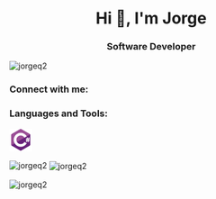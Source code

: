 <h1 align="center">Hi 👋, I'm Jorge</h1>
<h3 align="center">Software Developer</h3>

<p align="left"> <img src="https://komarev.com/ghpvc/?username=jorgeq2&label=Profile%20views&color=0e75b6&style=flat" alt="jorgeq2" /> </p>

<h3 align="left">Connect with me:</h3>
<p align="left">
  <!-- Add your social media links here -->
</p>

<h3 align="left">Languages and Tools:</h3>
<p align="left">
  <a href="https://www.w3schools.com/cs/" target="_blank" rel="noreferrer">
    <img src="https://raw.githubusercontent.com/devicons/devicon/master/icons/csharp/csharp-original.svg" alt="csharp" width="40" height="40"/>
  </a>
</p>

<p><img align="left" src="https://github-readme-stats.vercel.app/api/top-langs?username=jorgeq2&show_icons=true&locale=en&layout=compact&theme=dark" alt="jorgeq2" /></p>

<p> <img align="center" src="https://github-readme-stats.vercel.app/api?username=jorgeq2&show_icons=true&locale=en&theme=dark" alt="jorgeq2" /></p>

<p><img align="center" src="https://github-readme-streak-stats.herokuapp.com/?user=jorgeq2&theme=dark" alt="jorgeq2" /></p>
